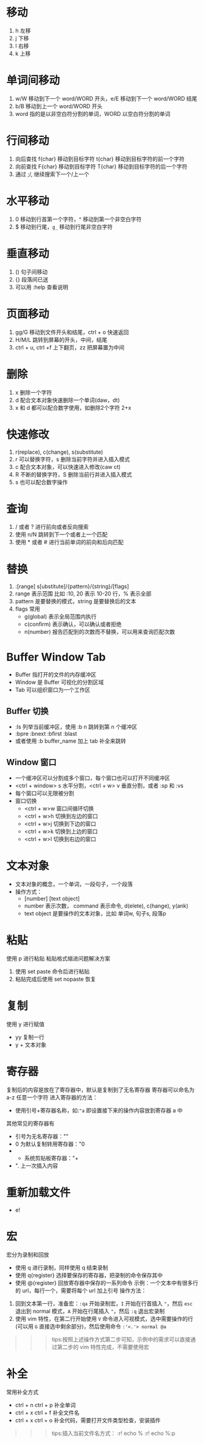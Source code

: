 # 移动
 1. h 左移
 2. j 下移
 3. l 右移
 4. k 上移

# 单词间移动
 1. w/W 移动到下一个 word/WORD 开头，e/E 移动到下一个 word/WORD 结尾
 2. b/B 移动到上一个 word/WORD 开头
 3. word 指的是以非空白符分割的单词，WORD 以空白符分割的单词

# 行间移动
 1. 向后查找 f{char} 移动到目标字符 t{char} 移动到目标字符的前一个字符
 2. 向前查找 F{char} 移动到目标字符 T{char} 移动到目标字符的后一个字符
 3. 通过 ;/, 继续搜索下一个/上一个

# 水平移动
 1. 0 移动到行首第一个字符，^ 移动到第一个非空白字符
 2. $ 移动到行尾，`g_` 移动到行尾非空白字符

# 垂直移动
 1. () 句子间移动
 2. {} 段落间已送
 3. 可以用 :help 查看说明

# 页面移动
 1. gg/G 移动到文件开头和结尾，ctrl + o 快速返回
 2. H/M/L 跳转到屏幕的开头，中间，结尾
 3. ctrl + u, ctrl +f 上下翻页，zz 把屏幕置为中间

# 删除
 1. x 删除一个字符
 2. d 配合文本对象快速删除一个单词(daw，dt)
 3. x 和 d 都可以配合数字使用，如删除2个字符 2+x

# 快速修改
 1. r(replace), c(change), s(substitute)
 2. r 可以替换字符，s 删除当前字符并进入插入模式
 3. c 配合文本对象，可以快速进入修改(caw ct)
 4. R 不断的替换字符，S 删除当前行并进入插入模式
 5. s 也可以配合数字操作

# 查询
 1. / 或者 ? 进行前向或者反向搜索
 2. 使用 n/N 跳转到下一个或者上一个匹配
 3. 使用 * 或者 # 进行当前单词的前向和后向匹配

# 替换
 1. :[range] s[ubstitute]/{pattern}/{string}/[flags]
 2. range 表示范围 比如 :10, 20 表示 10-20 行，% 表示全部
 3. pattern 是要替换的模式，string 是要替换后的文本
 4. flags 常用
 	- g(global) 表示全局范围内执行
	- c(confirm) 表示确认，可以确认或者拒绝
	- n(number) 报告匹配到的次数而不替换，可以用来查询匹配次数
 
# Buffer  Window Tab
 * Buffer 指打开的文件的内存缓冲区
 * Window 是 Buffer 可视化的分割区域
 * Tab 可以组织窗口为一个工作区

## Buffer 切换
 * :ls 列举当前缓冲区，使用 :b n 跳转到第 n 个缓冲区
 * :bpre :bnext :bfirst :blast
 * 或者使用 :b buffer_name 加上 tab 补全来跳转

## Window 窗口
 * 一个缓冲区可以分割成多个窗口，每个窗口也可以打开不同缓冲区
 * <ctrl + window> s 水平分割，<ctrl + w> v 垂直分割，或者 :sp 和 :vs
 * 每个窗口可以无限被分割
 * 窗口切换
 	- <ctrl + w>w 窗口间循环切换
	- <ctrl + w>h 切换到左边的窗口
	- <ctrl + w>j 切换到下边的窗口
	- <ctrl + w>k 切换到上边的窗口
	- <ctrl + w>l 切换到右边的窗口

# 文本对象
 * 文本对象的概念，一个单词，一段句子，一个段落
 * 操作方式：
 	* [number] <command> [text object]
	* number 表示次数， command 表示命令, d(elete), c(hange), y(ank)
	* text object 是要操作的文本对象，比如 单词w, 句子s, 段落p

# 粘贴
使用 p 进行粘贴
粘贴格式缩进问题解决方案
 1. 使用 set paste 命令后进行粘贴
 2. 粘贴完成后使用 set nopaste 恢复

# 复制
使用 y 进行赋值
 - yy 复制一行
 - y + 文本对象

# 寄存器
复制后的内容是放在了寄存器中，默认是复制到了无名寄存器
寄存器可以命名为 a-z 任意一个字符
进入寄存器的方法：
 - 使用引号+寄存器名称，如:`"a` 即设置接下来的操作内容放到寄存器 a 中

其他常见的寄存器有
 - 引号为无名寄存器：""
 - 0 为默认复制转用寄存器："0
 - + 系统剪贴板寄存器："+
 - ". 上一次插入内容

# 重新加载文件
 - e!

# 宏
宏分为录制和回放
 - 使用 q 进行录制，同样使用 q 结束录制
 - 使用 q{register} 选择要保存的寄存器，把录制的命令保存其中
 - 使用 @{register} 回放寄存器中保存的一系列命令
示例：一个文本中有很多行的 url，每行一个，需要将每个 url 加上引号
操作方法：
 1. 回到文本第一行，准备宏：`:qa` 开始录制宏，`I` 开始在行首插入 `"`，然后 `esc` 退出到 normal 模式，`A` 开始在行尾插入 `"`，然后 `:q` 退出宏录制
 2. 使用 vim 特性，在第二行开始使用 `V` 命令进入可视模式，选中需要操作的行(可以用 `G` 直接选中剩余部分)，然后使用命令 `:'<.'> normal @a`

>>> tips:按照上述操作方式第二步可知，示例中的需求可以直接通过第二步的 vim 特性完成，不需要使用宏

# 补全
常用补全方式
 - ctrl + n  ctrl + p  补全单词
 - ctrl + x  ctrl + f  补全文件名
 - ctrl + x  ctrl + o  补全代码，需要打开文件类型检查，安装插件

>>> tips:插入当前文件名方式：
>>>  :r! echo %
>>>  :r! echo %:p


